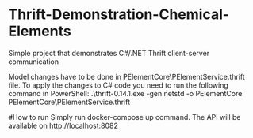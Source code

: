 # Thrift-Demonstration-Chemical-Elements

Simple project that demonstrates C#/.NET Thrift client-server communication

Model changes have to be done in PElementCore\PElementService.thrift file.
To apply the changes to C# code you need to run the following command in PowerShell:
.\thrift-0.14.1.exe -gen netstd -o PElementCore PElementCore\PElementService.thrift

#How to run
Simply run docker-compose up command.
The API will be available on http://localhost:8082
